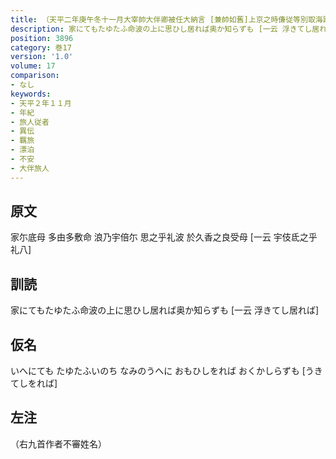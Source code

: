 ```yaml
---
title: （天平二年庚午冬十一月大宰帥大伴卿被任大納言 [兼帥如舊]上京之時傔従等別取海路入京 於是悲傷羇旅各陳所心作歌十首）
description: 家にてもたゆたふ命波の上に思ひし居れば奥か知らずも [一云 浮きてし居れば]
position: 3896
category: 巻17
version: '1.0'
volume: 17
comparison:
- なし
keywords:
- 天平２年１１月
- 年紀
- 旅人従者
- 異伝
- 羈旅
- 漂泊
- 不安
- 大伴旅人
---
```


## 原文

家尓底母 多由多敷命 浪乃宇倍尓 思之乎礼波 於久香之良受母 [一云 宇伎氐之乎礼八]

## 訓読

家にてもたゆたふ命波の上に思ひし居れば奥か知らずも [一云 浮きてし居れば]

## 仮名

いへにても たゆたふいのち なみのうへに おもひしをれば おくかしらずも [うきてしをれば]

## 左注

（右九首作者不審姓名）
